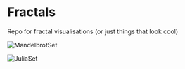 # Fractals

Repo for fractal visualisations (or just things that look cool)

![MandelbrotSet](https://github.com/wrb06/Fractals/tree/master/MandelbrotSet/small.png)

![JuliaSet](https://github.com/wrb06/Fractals/tree/master/JuliaSet/ExampleSet.png)
